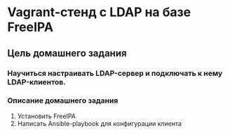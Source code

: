 # Vagrant-стенд c LDAP на базе FreeIPA
## Цель домашнего задания
### Научиться настраивать LDAP-сервер и подключать к нему LDAP-клиентов.
### Описание домашнего задания
1) Установить FreeIPA
2) Написать Ansible-playbook для конфигурации клиента

